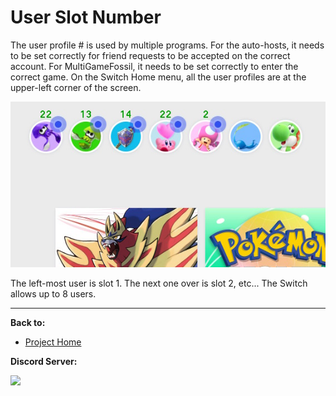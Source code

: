 # User Slot Number

The user profile # is used by multiple programs. For the auto-hosts, it needs to be set correctly for friend requests to be accepted on the correct account. For MultiGameFossil, it needs to be set correctly to enter the correct game.
On the Switch Home menu, all the user profiles are at the upper-left corner of the screen.

![](images/user-slot.png)

The left-most user is slot 1. The next one over is slot 2, etc... The Switch allows up to 8 users.



<hr>

**Back to:**
- [Project Home](/README.md)

**Discord Server:** 

[<img src="https://canary.discordapp.com/api/guilds/695809740428673034/widget.png?style=banner2">](https://discord.gg/cQ4gWxN)

